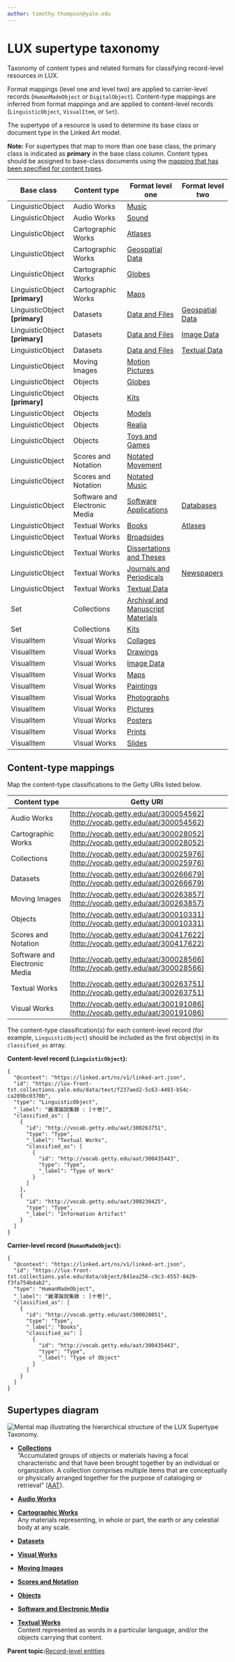 ```yaml
---
author: timothy.thompson@yale.edu
---
```


# LUX supertype taxonomy

Taxonomy of content types and related formats for classifying record-level resources in LUX.

Format mappings \(level one and level two\) are applied to carrier-level records \(`HumanMadeObject` or `DigitalObject`\). Content-type mappings are inferred from format mappings and are applied to content-level records \(`LinguisticObject`, `VisualItem`, or `Set`\).

The supertype of a resource is used to determine its base class or document type in the Linked Art model.

**Note:** For supertypes that map to more than one base class, the primary class is indicated as **primary** in the base class column. Content types should be assigned to base-class documents using the [mapping that has been specified for content types](https://git.yale.edu/Library-IT/linked-art-transform/blob/cea5233d2a6699ce16b9645853bdf87ed07470ab/src/main/resources/maps/supertype-contenttype-map.json).

|Base class|Content type|Format level one|Format level two|
|----------|------------|----------------|----------------|
|LinguisticObject|Audio Works|[Music](music.md)| |
|LinguisticObject|Audio Works|[Sound](sound.md)| |
|LinguisticObject|Cartographic Works|[Atlases](atlases.md)| |
|LinguisticObject|Cartographic Works|[Geospatial Data](geospatialdata.md)| |
|LinguisticObject|Cartographic Works|[Globes](globes.md)| |
|LinguisticObject **\[primary\]**|Cartographic Works|[Maps](maps.md)| |
|LinguisticObject **\[primary\]**|Datasets|[Data and Files](dataandfiles.md)|[Geospatial Data](geospatialdata.md)|
|LinguisticObject **\[primary\]**|Datasets|[Data and Files](dataandfiles.md)|[Image Data](imagedata.md)|
|LinguisticObject|Datasets|[Data and Files](dataandfiles.md)|[Textual Data](textualdata.md)|
|LinguisticObject|Moving Images|[Motion Pictures](motionpictures.md)| |
|LinguisticObject|Objects|[Globes](globes.md)| |
|LinguisticObject **\[primary\]**|Objects|[Kits](kits.md)| |
|LinguisticObject|Objects|[Models](models.md)| |
|LinguisticObject|Objects|[Realia](realia.md)| |
|LinguisticObject|Objects|[Toys and Games](toysandgames.md)| |
|LinguisticObject|Scores and Notation|[Notated Movement](notatedmovement.md)| |
|LinguisticObject|Scores and Notation|[Notated Music](notatedmusic.md)| |
|LinguisticObject|Software and Electronic Media|[Software Applications](softwareapplications.md)|[Databases](databases.md)|
|LinguisticObject|Textual Works|[Books](books.md)|[Atlases](atlases.md)|
|LinguisticObject|Textual Works|[Broadsides](broadsides.md)| |
|LinguisticObject|Textual Works|[Dissertations and Theses](dissertationsandtheses.md)| |
|LinguisticObject|Textual Works|[Journals and Periodicals](journalsandperiodicals.md)|[Newspapers](newspapers.md)|
|LinguisticObject|Textual Works|[Textual Data](textualdata.md)| |
|Set|Collections|[Archival and Manuscript Materials](archivalandmanuscriptmaterials.md)| |
|Set|Collections|[Kits](kits.md)| |
|VisualItem|Visual Works|[Collages](collages.md)| |
|VisualItem|Visual Works|[Drawings](drawings.md)| |
|VisualItem|Visual Works|[Image Data](imagedata.md)| |
|VisualItem|Visual Works|[Maps](maps.md)| |
|VisualItem|Visual Works|[Paintings](drawings.md)| |
|VisualItem|Visual Works|[Photographs](photographs.md)| |
|VisualItem|Visual Works|[Pictures](pictures.md)| |
|VisualItem|Visual Works|[Posters](posters.md)| |
|VisualItem|Visual Works|[Prints](prints.md)| |
|VisualItem|Visual Works|[Slides](slides.md)| |

## Content-type mappings

Map the content-type classifications to the Getty URIs listed below.

|Content type|Getty URI|
|------------|---------|
|Audio Works|[http://vocab.getty.edu/aat/300054562](http://vocab.getty.edu/aat/300054562)|
|Cartographic Works|[http://vocab.getty.edu/aat/300028052](http://vocab.getty.edu/aat/300028052)|
|Collections|[http://vocab.getty.edu/aat/300025976](http://vocab.getty.edu/aat/300025976)|
|Datasets|[http://vocab.getty.edu/aat/300266679](http://vocab.getty.edu/aat/300266679)|
|Moving Images|[http://vocab.getty.edu/aat/300263857](http://vocab.getty.edu/aat/300263857)|
|Objects|[http://vocab.getty.edu/aat/300010331](http://vocab.getty.edu/aat/300010331)|
|Scores and Notation|[http://vocab.getty.edu/aat/300417622](http://vocab.getty.edu/aat/300417622)|
|Software and Electronic Media|[http://vocab.getty.edu/aat/300028566](http://vocab.getty.edu/aat/300028566)|
|Textual Works|[http://vocab.getty.edu/aat/300263751](http://vocab.getty.edu/aat/300263751)|
|Visual Works|[http://vocab.getty.edu/aat/300191086](http://vocab.getty.edu/aat/300191086)|

The content-type classification\(s\) for each content-level record \(for example, `LinguisticObject`\) should be included as the first object\(s\) in its `classified_as` array.

**Content-level record \(`LinguisticObject`\):**

```
{
  "@context": "https://linked.art/ns/v1/linked-art.json",
  "id": "https://lux-front-tst.collections.yale.edu/data/text/f237aed2-5c63-4493-b54c-ca209bc0370b",
  "type": "LinguisticObject",
  "_label": "麗澤論說集錄 : [十卷]",
  "classified_as": [
    {
      "id": "http://vocab.getty.edu/aat/300263751",
      "type": "Type",
      "_label": "Textual Works",
      "classified_as": [
        {
          "id": "http://vocab.getty.edu/aat/300435443",
          "type": "Type",
          "_label": "Type of Work"
        }
      ]
    },
    {
      "id": "http://vocab.getty.edu/aat/300230425",
      "type": "Type",
      "_label": "Information Artifact"
    }
  ]
}
```

**Carrier-level record \(`HumanMadeObject`\):**

```
{
  "@context": "https://linked.art/ns/v1/linked-art.json",
  "id": "https://lux-front-tst.collections.yale.edu/data/object/841ea256-c9c3-4557-8429-f3fa754bdab2",
  "type": "HumanMadeObject",
  "_label": "麗澤論說集錄 : [十卷]",
  "classified_as": [
    {
      "id": "http://vocab.getty.edu/aat/300028051",
      "type": "Type",
      "_label": "Books",
      "classified_as": [
        {
          "id": "http://vocab.getty.edu/aat/300435443",
          "type": "Type",
          "_label": "Type of Object"
        }
      ]
    }
  ]
}
```

## Supertypes diagram

![Mental map illustrating the hierarchical structure of the LUX Supertype Taxonomy.](supertypes.svg "LUX Supertype Taxonomy")

-   **[Collections](../../tasks/supertypes/collectionformats.md)**  
 “Accumulated groups of objects or materials having a focal characteristic and that have been brought together by an individual or organization. A collection comprises multiple items that are conceptually or physically arranged together for the purpose of cataloging or retrieval” \([AAT](http://www.getty.edu/vow/AATFullDisplay?find=&logic=AND&note=&subjectid=300025976)\).
-   **[Audio Works](../../tasks/supertypes/audioformats.md)**  

-   **[Cartographic Works](../../tasks/supertypes/cartographicformats.md)**  
Any materials representing, in whole or part, the earth or any celestial body at any scale.
-   **[Datasets](../../tasks/supertypes/dataformats.md)**  

-   **[Visual Works](../../tasks/supertypes/imageformats.md)**  

-   **[Moving Images](../../tasks/supertypes/movingimageformats.md)**  

-   **[Scores and Notation](../../tasks/supertypes/notationformats.md)**  

-   **[Objects](../../tasks/supertypes/objectformats.md)**  

-   **[Software and Electronic Media](../../tasks/supertypes/softwareformats.md)**  

-   **[Textual Works](../../tasks/supertypes/textualformats.md)**  
Content represented as words in a particular language, and/or the objects carrying that content.

**Parent topic:**[Record-level entities](../../concepts/record_level_entities.md)

